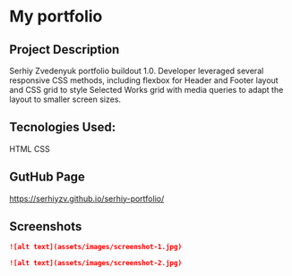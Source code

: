 # My portfolio


## Project Description

Serhiy Zvedenyuk portfolio buildout 1.0. Developer leveraged several responsive CSS methods, including flexbox for Header and Footer layout and CSS grid to style Selected Works grid with media queries to adapt the layout to smaller screen sizes. 

## Tecnologies Used:

HTML
CSS

## GutHub Page

https://serhiyzv.github.io/serhiy-portfolio/

## Screenshots

```md
![alt text](assets/images/screenshot-1.jpg)
```
```md
![alt text](assets/images/screenshot-2.jpg)